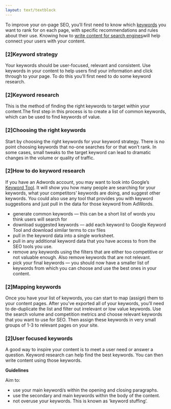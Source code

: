 ```yaml
---
layout: text/textblock
---
```


To improve your on-page SEO, you’ll first need to know which [keywords](/content-guide/search-engines/#keywords) you want to rank for on each page, with specific recommendations and rules about their use. Knowing how to [write content for search engines](/content-guide/search-engines/)will help connect your users with your content.

### [2]Keyword strategy
Your keywords should be user-focused, relevant and consistent. Use keywords in your content to help users find your information and click through to your page. To do this you’ll first need to do some keyword research.
### [2]Keyword research
This is the method of finding the right keywords to target within your content.The first step in this process is to create a list of common keywords, which can be used to find keywords of value.
### [2]Choosing the right keywords
Start by choosing the right keywords for your keyword strategy. There is no point choosing keywords that no-one searches for or that won’t rank. In some cases, small tweaks to the target keyword can lead to dramatic changes in the volume or quality of traffic.
### [2]How to do keyword research

If you have an Adwords account, you may want to look into Google’s [Keyword Tool](https://adwords.google.com/intl/en_au/home/tools/keyword-planner/). It will show you how many people are searching for your keywords, what your competitors’ keywords are doing, and suggest other keywords. You could also use any tool that provides you with keyword suggestions and just pull in the data for those keyword from AdWords.
- generate common keywords — this can be a short list of words you think users will search for
- download suggested keywords — add each keyword to Google Keyword Tool and download similar terms to csv files
- pull in the keyword data into a single worksheet.
- pull in any additional keyword data that you have access to from the SEO tools you use.
- remove any keywords using the filters that are either too competitive or not valuable enough. Also remove keywords that are not relevant.
- pick your final keywords — you should now have a smaller list of keywords from which you can choose and use the best ones in your content.

### [2]Mapping keywords
Once you have your list of keywords, you can start to map (assign) them to your content pages. After you’ve exported all of your keywords, you’ll need to de-duplicate the list and filter out irrelevant or low value keywords.
Use the search volume and competition metrics and choose relevant keywords that you want to use for SEO. Then assign these keywords in very small groups of 1-3 to relevant pages on your site.

### [2]User focused keywords
A good way to inspire your content is to meet a user need or answer a question. Keyword research can help find the best keywords. You can then write content using those keywords.

**Guidelines**

Aim to:
- use your main keyword/s within the opening and closing paragraphs.
- use the secondary and main keywords within the body of the content.
- not overuse your keywords. This is known as ‘keyword stuffing’.
